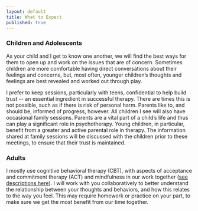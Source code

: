 ```yaml
---
layout: default
title: What to Expect
published: true
---
```



### Children and Adolescents

As your child and I get to know one another, we will find the best ways for them to open up and work on the issues that are of concern.  Sometimes children are more comfortable having direct conversations about their feelings and concerns, but, most often, younger children’s thoughts and feelings are best revealed and worked out through play.

I prefer to keep sessions, particularly with teens, confidential to help build trust -- an essential ingredient in successful therapy. There are times this is not possible, such as if there is risk of personal harm. Parents like to, and should be, informed of progress, however. All children I see will also have occasional family sessions. Parents are a vital part of a child’s life and thus can play a significant role in psychotherapy. Young children, in particular, benefit from a greater and active parental role in therapy. The information shared at family sessions will be discussed with the children prior to these meetings, to ensure that their trust is maintained.

### Adults

I mostly use cognitive behavioral therapy (CBT), with aspects of acceptance and commitment therapy (ACT) and mindfulness in our work together ([see descriptions here](/resources/#typesOfPsychotherapy)). I will work with you collaboratively to better understand the relationship between your thoughts and behaviors, and how this relates to the way you feel. This may require homework or practice on your part, to make sure we get the most benefit from our time together.

